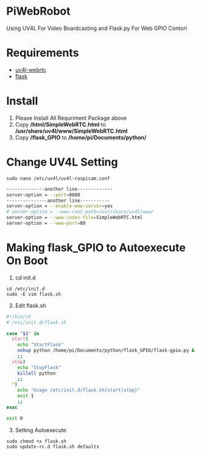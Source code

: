 # PiWebRobot
Using UV4L For Video Boardcasting and Flask.py For Web GPIO Contorl

# Requirements
* [uv4l-webrtc](https://www.linux-projects.org/uv4l/installation/)
* [flask](http://mattrichardson.com/Raspberry-Pi-Flask/)

# Install
1. Please Install All Requriment Package above
2. Copy **/html/SimpleWebRTC.html** to **/usr/share/uv4l/www/SimpleWebRTC.html**
3. Copy **/flask_GPIO** to **/home/pi/Documents/python/**

# Change UV4L Setting

```Shell Session
sudo nano /etc/uv4l/uv4l-raspicam.conf
```

```Bash
--------------another line-------------
server-option = --port=8080
---------------another line-----------
server-option = --enable-www-server=yes
# server-option = --www-root-path=/usr/share/uv4l/www/
server-option = --www-index-file=SimpleWebRTC.html
server-option = --www-port=80
```

# Making flask_GPIO to Autoexecute On Boot

1. cd init.d
```Shell Session
cd /etc/init.d
sudo -E vim flask.sh
```

2. Edit flask.sh

```Bash
#!/bin/sh
# /etc/init.d/flask.sh

case "$1" in
  start)
    echo "StartFlask"
    nohup python /home/pi/Documents/python/flask_GPIO/flask-gpio.py &
    ;;
  stop)
    echo "StopFlask"
    killall python
    ;;
  *)
    echo "Usage /etc/init.d/flask.sh{start|stop}"
    exit 1
    ;;
esac

exit 0
```

3. Setting Autoexecute

```Shell Session
sudo chmod +x flask.sh
sudo update-rc.d flask.sh defaults
```

